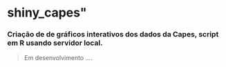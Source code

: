 # shiny_capes"

### Criação de de gráficos interativos dos dados da Capes, script em R usando servidor local.

> Em desenvolvimento ....
